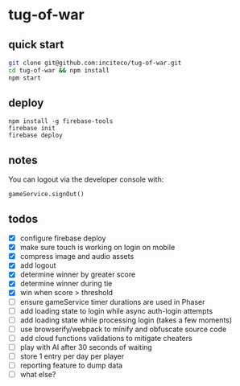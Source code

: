 # tug-of-war

## quick start

```sh
git clone git@github.com:inciteco/tug-of-war.git
cd tug-of-war && npm install
npm start
```

## deploy

```
npm install -g firebase-tools
firebase init
firebase deploy
```

## notes

You can logout via the developer console with:
```
gameService.signOut()
```

## todos

- [x] configure firebase deploy
- [x] make sure touch is working on login on mobile
- [x] compress image and audio assets
- [x] add logout
- [x] determine winner by greater score
- [x] determine winner during tie
- [x] win when score > threshold
- [ ] ensure gameService timer durations are used in Phaser
- [ ] add loading state to login while async auth-login attempts
- [ ] add loading state while processing login (takes a few moments)
- [ ] use browserify/webpack to minify and obfuscate source code
- [ ] add cloud functions validations to mitigate cheaters
- [ ] play with AI after 30 seconds of waiting
- [ ] store 1 entry per day per player
- [ ] reporting feature to dump data
- [ ] what else?
